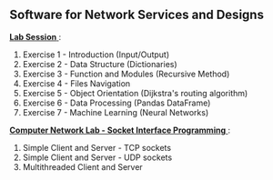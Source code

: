 ## Software for Network Services and Designs

<u>**Lab Session** </u>: <br>
1. Exercise 1 - Introduction (Input/Output)
2. Exercise 2 - Data Structure (Dictionaries)
3. Exercise 3 - Function and Modules (Recursive Method)
4. Exercise 4 - Files Navigation
5. Exercise 5 - Object Orientation (Dijkstra's routing algorithm)
6. Exercise 6 - Data Processing (Pandas DataFrame)
7. Exercise 7 - Machine Learning (Neural Networks)

<u>**Computer Network Lab - Socket Interface Programming** </u>: <br>
1. Simple Client and Server - TCP sockets
2. Simple Client and Server - UDP sockets
3. Multithreaded Client and Server
